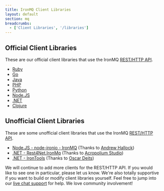 ```yaml
---
title: IronMQ Client Libraries
layout: default
section: mq
breadcrumbs:
  - ['Client Libraries', '/libraries']
---
```


## Official Client Libraries

These are our official client libraries that use the IronMQ <a href="/mq/reference/api">REST/HTTP API</a>.&nbsp;<br>
<div>
<ul>
<li><a href="https://github.com/iron-io/iron_mq_ruby" target="_blank">Ruby</a></li>
<li><a href="https://github.com/iron-io/iron_go" target="_blank">Go</a></li>
<li><a href="https://github.com/iron-io/iron_mq_java" target="_blank">Java</a></li>
<li><a href="https://github.com/iron-io/iron_mq_php" target="_blank">PHP</a></li>
<li><a href="https://github.com/iron-io/iron_mq_python" target="_blank">Python</a></li>
<li><a href="https://github.com/iron-io/iron_mq_node" target="_blank">Node.JS</a></li>
<li><a href="https://github.com/iron-io/iron_mq_dotnet" target="_blank">.NET</a></li>
<li><a href="https://github.com/iron-io/iron_mq_clojure" target="_blank">Clojure</a></li>
</ul>
</div>

## Unofficial Client Libraries

These are some unofficial client libraries that use the IronMQ <a href="/mq/reference/api">REST/HTTP API</a>.&nbsp;<br>
<div>
<ul>
<li><a href="https://github.com/ahallock/node-ironio" target="_blank">Node.JS - node-ironio - IronMQ</a> (Thanks to <a href="https://github.com/ahallock/" target="_blank">Andrew Hallock</a>)</li>
<li><a href="https://github.com/acropolium/Rest4Net/tree/master/src/Rest4Net.IronMq" target="_blank">.NET - Rest4Net.IronMq</a> (Thanks to <a href="https://github.com/acropolium" target="_blank">Acropolium Studio</a>)</li>
<li><a href="https://github.com/odeits/IronTools" target="_blank">.NET - IronTools</a> (Thanks to <a href="https://github.com/odeits" target="_blank">Oscar Deits</a>)</li>
</ul>
</div>

We will continue to add more clients for the REST/HTTP API. If you would like to see one in particular, please let us know.
We're also totally supportive if you want to build or modify client libraries yourself. Feel free to jump into our
[live chat support](http://get.iron.io/chat) for help. We love community involvement!
